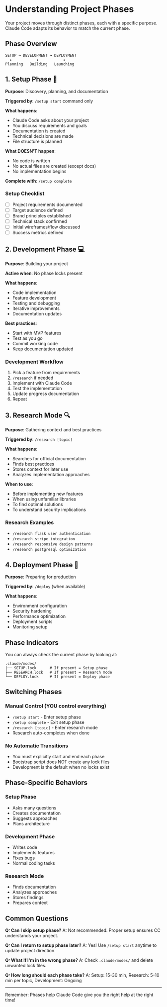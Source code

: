 # Understanding Project Phases

Your project moves through distinct phases, each with a specific purpose. Claude Code adapts its behavior to match the current phase.

## Phase Overview

```
SETUP → DEVELOPMENT → DEPLOYMENT
  ↓           ↓           ↓
Planning   Building   Launching
```

## 1. Setup Phase 🎯

**Purpose**: Discovery, planning, and documentation

**Triggered by**: `/setup start` command only

**What happens**:
- Claude Code asks about your project
- You discuss requirements and goals
- Documentation is created
- Technical decisions are made
- File structure is planned

**What DOESN'T happen**:
- No code is written
- No actual files are created (except docs)
- No implementation begins

**Complete with**: `/setup complete`

### Setup Checklist
- [ ] Project requirements documented
- [ ] Target audience defined
- [ ] Brand principles established
- [ ] Technical stack confirmed
- [ ] Initial wireframes/flow discussed
- [ ] Success metrics defined

## 2. Development Phase 💻

**Purpose**: Building your project

**Active when**: No phase locks present

**What happens**:
- Code implementation
- Feature development
- Testing and debugging
- Iterative improvements
- Documentation updates

**Best practices**:
- Start with MVP features
- Test as you go
- Commit working code
- Keep documentation updated

### Development Workflow
1. Pick a feature from requirements
2. `/research` if needed
3. Implement with Claude Code
4. Test the implementation
5. Update progress documentation
6. Repeat

## 3. Research Mode 🔍

**Purpose**: Gathering context and best practices

**Triggered by**: `/research [topic]`

**What happens**:
- Searches for official documentation
- Finds best practices
- Stores context for later use
- Analyzes implementation approaches

**When to use**:
- Before implementing new features
- When using unfamiliar libraries
- To find optimal solutions
- To understand security implications

### Research Examples
- `/research flask user authentication`
- `/research stripe integration`
- `/research responsive design patterns`
- `/research postgresql optimization`

## 4. Deployment Phase 🚀

**Purpose**: Preparing for production

**Triggered by**: `/deploy` (when available)

**What happens**:
- Environment configuration
- Security hardening
- Performance optimization
- Deployment scripts
- Monitoring setup

## Phase Indicators

You can always check the current phase by looking at:

```
.claude/modes/
├── SETUP.lock      # If present = Setup phase
├── RESEARCH.lock   # If present = Research mode
└── DEPLOY.lock     # If present = Deploy phase
```

## Switching Phases

### Manual Control (YOU control everything)
- `/setup start` - Enter setup phase
- `/setup complete` - Exit setup phase
- `/research [topic]` - Enter research mode
- Research auto-completes when done

### No Automatic Transitions
- You must explicitly start and end each phase
- Bootstrap script does NOT create any lock files
- Development is the default when no locks exist

## Phase-Specific Behaviors

### Setup Phase
- Asks many questions
- Creates documentation
- Suggests approaches
- Plans architecture

### Development Phase
- Writes code
- Implements features
- Fixes bugs
- Normal coding tasks

### Research Mode
- Finds documentation
- Analyzes approaches
- Stores findings
- Prepares context

## Common Questions

**Q: Can I skip setup phase?**
A: Not recommended. Proper setup ensures CC understands your project.

**Q: Can I return to setup phase later?**
A: Yes! Use `/setup start` anytime to update project direction.

**Q: What if I'm in the wrong phase?**
A: Check `.claude/modes/` and delete unwanted lock files.

**Q: How long should each phase take?**
A: Setup: 15-30 min, Research: 5-10 min per topic, Development: Ongoing

---

Remember: Phases help Claude Code give you the right help at the right time!